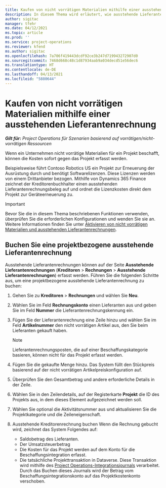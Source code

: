 ```yaml
---
title: Kaufen von nicht vorrätigen Materialien mithilfe einer ausstehenden Lieferantenrechnung
description: In diesem Thema wird erläutert, wie ausstehende Lieferantenrechnungen erfasst werden.
author: sigitac
manager: tfehr
ms.date: 04/12/2021
ms.topic: article
ms.prod: ''
ms.service: project-operations
ms.reviewer: kfend
ms.author: sigitac
ms.openlocfilehash: 7a706f419443dcdf92ce3b247d719943272907d0
ms.sourcegitcommit: 7468d668c48c1d87934aab9a034decd51e56dec6
ms.translationtype: HT
ms.contentlocale: de-DE
ms.lasthandoff: 04/13/2021
ms.locfileid: "5880644"
---
```

# <a name="purchase-non-stocked-materials-using-a-pending-vendor-invoice"></a>Kaufen von nicht vorrätigen Materialien mithilfe einer ausstehenden Lieferantenrechnung

_**Gilt für:** Project Operations für Szenarien basierend auf vorrätigen/nicht-vorrätigen Ressourcen_

Wenn ein Unternehmen nicht vorrätige Materialien für ein Projekt beschafft, können die Kosten sofort gegen das Projekt erfasst werden. 

Beispielsweise führt Contoso Robotics US ein Projekt zur Erneuerung der Ausrüstung durch und benötigt Softwarelizenzen. Diese Lizenzen werden von einem Drittanbieter bezogen.  Mithilfe von Dynamics 365 Finance zeichnet der Kreditorenbuchhalter einen ausstehenden Lieferantenrechnungsbeleg auf und ordnet die Lizenzkosten direkt dem Projekt zur Geräteerneuerung zu. 

> [!IMPORTANT]
> Bevor Sie die in diesem Thema beschriebenen Funktionen verwenden, überprüfen Sie die erforderlichen Konfigurationen und wenden Sie sie an. Weitere Informationen finden Sie unter [Aktivieren von nicht vorrätigen Materialien und ausstehenden Lieferantenrechnungen](configure-materials-nonstocked.md). 

## <a name="post-a-project-related-pending-vendor-invoice"></a>Buchen Sie eine projektbezogene ausstehende Lieferantenrechnung 

Ausstehende Lieferantenrechnungen können auf der Seite **Ausstehende Lieferantenrechnungen** (**Kreditoren** > **Rechnungen** > **Ausstehende Lieferantenrechnungen**) erfasst werden. Führen Sie die folgenden Schritte aus, um eine projektbezogene ausstehende Lieferantenrechnung zu buchen:

1. Gehen Sie zu **Kreditoren** > **Rechnungen** und wählen Sie **Neu**. 
2. Wählen Sie im Feld **Rechnungskonto** einen Lieferanten aus und geben Sie im Feld **Nummer** die Lieferantenrechnungskennung ein.
3. Fügen Sie der Lieferantenrechnung eine Zeile hinzu und wählen Sie im Feld **Artikelnummer** den nicht vorrätigen Artikel aus, den Sie beim Lieferanten gekauft haben. 

    > [!NOTE]
    > Lieferantenrechnungsposten, die auf einer Beschaffungskategorie basieren, können nicht für das Projekt erfasst werden. 
    
5. Fügen Sie die gekaufte Menge hinzu. Das System füllt den Stückpreis basierend auf der nicht vorrätigen Artikelpreiskonfiguration auf. 
6. Überprüfen Sie den Gesamtbetrag und andere erforderliche Details in der Zeile.
7. Wählen Sie in den Zeilendetails, auf der Registerkarte **Projekt** die ID des Projekts aus, in dem dieses Element aufgezeichnet werden soll.
8. Wählen Sie optional die Aktivitätsnummer aus und aktualisieren Sie die Projektkategorie und die Zeileneigenschaft.
9. Ausstehende Kreditorenrechnung buchen Wenn die Rechnung gebucht wird, zeichnet das System Folgendes auf:
    
    - Saldobetrag des Lieferanten.
    - Der Umsatzsteuerbetrag
    - Die Kosten für das Projekt werden auf dem Konto für die Beschaffungsintegration erfasst.
    - Die tatsächliche Projekttransaktion in Dataverse. Diese Transaktion wird mithilfe des  [Project Operations-Integrationsjournals](../project-accounting/project-operations-integration-journal.md) verarbeitet. Durch das Buchen dieses Journals wird der Betrag vom Beschaffungsintegrationskonto auf das Projektkostenkonto verschoben.
